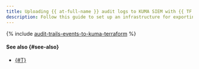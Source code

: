 ```yaml
---
title: Uploading {{ at-full-name }} audit logs to KUMA SIEM with {{ TF }}
description: Follow this guide to set up an infrastructure for exporting {{ at-short-name }} audit logs to the KUMA SIEM system with {{ TF }}.
---
```


{% include [audit-trails-events-to-kuma-terraform](../../../_tutorials/security/audit-trails-events-to-kuma-terraform.md) %}

#### See also {#see-also}

* [{#T}](console.md)